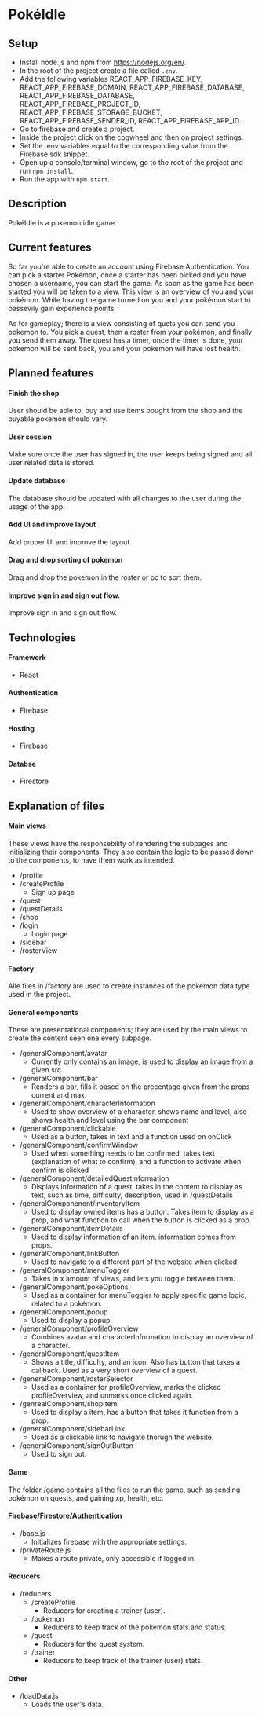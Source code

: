 # PokéIdle

## Setup
- Install node.js and npm from https://nodejs.org/en/.
- In the root of the project create a file called ```.env```.
- Add the following variables REACT_APP_FIREBASE_KEY, REACT_APP_FIREBASE_DOMAIN, REACT_APP_FIREBASE_DATABASE, REACT_APP_FIREBASE_DATABASE, REACT_APP_FIREBASE_PROJECT_ID, REACT_APP_FIREBASE_STORAGE_BUCKET, REACT_APP_FIREBASE_SENDER_ID, REACT_APP_FIREBASE_APP_ID.
- Go to firebase and create a project.
- Inside the project click on the cogwheel and then on project settings.
- Set the .env variables equal to the corresponding value from the Firebase sdk snippet.
- Open up a console/terminal window, go to the root of the project and run ```npm install```.
- Run the app with ```npm start```.

## Description
PokéIdle is a pokemon idle game.
## Current features
So far you're able to create an account using Firebase Authentication. You can pick a starter Pokémon, once a starter has been picked and you have chosen a username, you can start the game. As soon as the game has been started you will be taken to a view. This view is an overview of you and your pokémon. While having the game turned on you and your pokémon start to passevily gain experience points. 

As for gameplay; there is a view consisting of quets you can send you pokemon to. You pick a quest, then a roster from your pokémon, and finally you send them away. The quest has a timer, once the timer is done, your pokemon will be sent back, you and your pokemon will have lost health.

## Planned features
#### Finish the shop
User should be able to, buy and use items bought from the shop and the buyable pokemon should vary.
#### User session 
Make sure once the user has signed in, the user keeps being signed and all user related data is stored.
#### Update database
The database should be updated with all changes to the user during the usage of the app.
#### Add UI and improve layout
Add proper UI and improve the layout
#### Drag and drop sorting of pokemon
Drag and drop the pokemon in the roster or pc to sort them.
#### Improve sign in and sign out flow.
Improve sign in and sign out flow.

## Technologies
#### Framework
- React
#### Authentication
- Firebase
#### Hosting
- Firebase
#### Databse
- Firestore

## Explanation of files
#### Main views
These views have the responsebility of rendering the subpages and initializing their components. They also contain the logic to be passed down to the components, to have them work as intended.
- /profile
- /createProfile
    - Sign up page
- /quest
- /questDetails
- /shop
- /login
    - Login page
- /sidebar
- /rosterView
#### Factory
Alle files in /factory are used to create instances of the pokemon data type used in the project.
#### General components
These are presentational components; they are used by the main views to create the content seen one every subpage.
- /generalComponent/avatar
  - Currently only contains an image, is used to display an image from a given src. 
- /generalComponent/bar
  - Renders a bar, fills it based on the precentage given from the props current and max.
- /generalComponent/characterInformation
  - Used to show overview of a character, shows name and level, also shows health and level using the bar component
- /generalComponent/clickable
  - Used as a button, takes in text and a function used on onClick
- /generalComponent/confirmWindow
  - Used when something needs to be confirmed, takes text (explanation of what to confirm), and a function to activate when confirm is clicked
- /generalComponent/detailedQuestInformation 
  - Displays information of a quest, takes in the content to display as text, such as time, difficulty, description, used in /questDetails     
- /generalComponenent/inventoryItem
  - Used to display owned items has a button. Takes item to display as a prop, and what function to call when the button is clicked as a prop.
- /generalComponent/itemDetails
  - Used to display information of an item, information comes from props.
- /generalComponent/linkButton
  - Used to navigate to a different part of the website when clicked.
- /generalComponent/menuToggler
  - Takes in x amount of views, and lets you toggle between them.
- /generalComponent/pokeOptions
  - Used as a container for menuToggler to apply specific game logic, related to a pokémon.
- /generalComponent/popup
  - Used to display a popup.
- /generalComponent/profileOverview
  - Combines avatar and characterInformation to display an overview of a character.
- /generalComponent/questItem
  - Shows a title, difficulty, and an icon. Also has button that takes a callback. Used as a very short overview of a quest.
- /generalComponent/rosterSelector
  - Used as a container for profileOverview, marks the clicked profileOverview, and unmarks once clicked again.
- /genrealComponent/shopItem
  - Used to display a item, has a button that takes it function from a prop.
- /generalComponent/sidebarLink
  - Used as a clickable link to navigate thorugh the website.
- /generalComponent/signOutButton
  - Used to sign out. 
#### Game
The folder /game contains all the files to run the game, such as sending pokémon on quests, and gaining xp, health, etc.
#### Firebase/Firestore/Authentication
- /base.js 
  - Initializes firebase with the appropriate settings.
- /privateRoute.js
  - Makes a route private, only accessible if logged in.
#### Reducers
- /reducers
  - /createProfile
    - Reducers for creating a trainer (user).
  - /pokemon
    - Reducers to keep track of the pokemon stats and status.
  - /quest
    - Reducers for the quest system.
  - /trainer
    - Reducers to keep track of the trainer (user) stats.
#### Other
  - /loadData.js
    - Loads the user's data.
